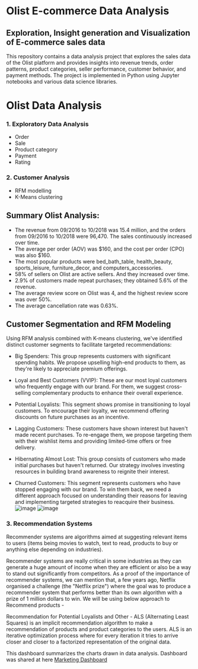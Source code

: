 # Olist E-commerce Data Analysis

## Exploration, Insight generation and Visualization of E-commerce sales data
This repository contains a data analysis project that explores the sales data of the Olist platform and provides insights into revenue trends, order patterns, product categories, seller performance, customer behavior, and payment methods. The project is implemented in Python using Jupyter notebooks and various data science libraries.

# Olist Data Analysis
### 1. Exploratory Data Analysis
* Order
* Sale
* Product category
* Payment
* Rating
### 2. Customer Analysis
* RFM modelling
* K-Means clustering
## Summary Olist Analysis:
* The revenue from 09/2016 to 10/2018 was 15.4 million, and the orders from 09/2016 to 10/2018 were 96,470. The sales continuously increased over time.
* The average per order (AOV) was $160, and the cost per order (CPO) was also $160.
* The most popular products were bed_bath_table, health_beauty, sports_leisure, furniture_decor, and computers_accessories.
* 58% of sellers on Olist are active sellers. And they increased over time.
* 2.9% of customers made repeat purchases; they obtained 5.6% of the revenue.
* The average review score on Olist was 4, and the highest review score was over 50%.
* The average cancellation rate was 0.63%.
## Customer Segmentation and RFM Modeling 
Using RFM analysis combined with K-means clustering, we've identified distinct customer segments to facilitate targeted recommendations:

* Big Spenders: This group represents customers with significant spending habits. We propose upselling high-end products to them, as they're likely to appreciate premium offerings.

* Loyal and Best Customers (VVIP): These are our most loyal customers who frequently engage with our brand. For them, we suggest cross-selling complementary products to enhance their overall experience.

* Potential Loyalists: This segment shows promise in transitioning to loyal customers. To encourage their loyalty, we recommend offering discounts on future purchases as an incentive.

* Lagging Customers: These customers have shown interest but haven't made recent purchases. To re-engage them, we propose targeting them with their wishlist items and providing limited-time offers or free delivery.

* Hibernating Almost Lost: This group consists of customers who made initial purchases but haven't returned. Our strategy involves investing resources in building brand awareness to reignite their interest.

* Churned Customers: This segment represents customers who have stopped engaging with our brand. To win them back, we need a different approach focused on understanding their reasons for leaving and implementing targeted strategies to reacquire their business.
![image](https://github.com/ThucNguyen22/Olist-E-commerce-Data-Analysis./assets/151516549/e7236274-bd25-4fc7-92a6-67a53cd0cbb9)
![image](https://github.com/ThucNguyen22/Olist-E-commerce-Data-Analysis./assets/151516549/7fe0147a-21e6-48e3-8334-eff703d3749a)

### 3. Recommendation Systems  

Recommender systems are algorithms aimed at suggesting relevant items to users (items being movies to watch, text to read, products to buy or anything else depending on industries).

Recommender systems are really critical in some industries as they can generate a huge amount of income when they are efficient or also be a way to stand out significantly from competitors. As a proof of the importance of recommender systems, we can mention that, a few years ago, Netflix organised a challenge (the "Netflix prize") where the goal was to produce a recommender system that performs better than its own algorithm with a prize of 1 million dollars to win.
We will be using below approach to Recommend products - 
 
Recommendation for Potential Loyalists and Other - 
ALS (Alternating Least Squares) is an implicit recommendation algorithm to make a recommendation of products and product categories to the users. ALS is an iterative optimization process where for every iteration it tries to arrive closer and closer to a factorized representation of the original data.

This dashboard summarizes the charts drawn in data analysis. Dashboard was shared at here [Marketing Dashboard](<https://lookerstudio.google.com/u/0/reporting/dad93adf-5ad4-448f-9fdd-f75768732542/page/8LItD>)
